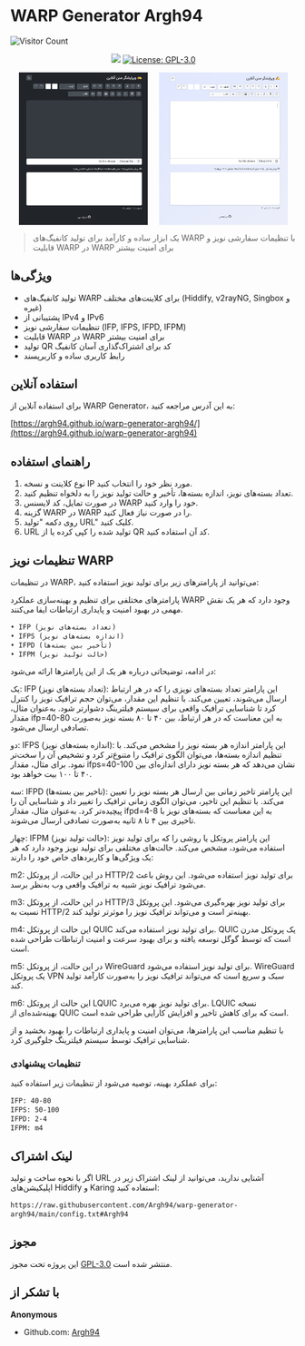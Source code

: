 # WARP Generator Argh94

![Visitor Count](https://komarev.com/ghpvc/?username=Argh94&repo=warp-generator-argh94&label=ProfileViews)
<p align="center">
  <img src="https://img.shields.io/badge/version-2.0-blue.svg?cacheSeconds=2592000" />
  <a href="https://github.com/username/WARP-Generator/blob/main/LICENSE" target="_blank">
    <img alt="License: GPL-3.0" src="https://img.shields.io/badge/License-GPL--3.0-yellow.svg" />
  </a>
</p>

<div style="display: flex; justify-content: center; gap: 20px;"> <img src="https://raw.githubusercontent.com/Argh94/PersianTextEditor/main/images/project-preview.jpg" alt="نمایی از پروژه ۱" width="45%"> <img src="https://raw.githubusercontent.com/Argh94/PersianTextEditor/main/images/project-preview2.jpg" alt="نمایی از پروژه ۲" width="45%"> </div>


> یک ابزار ساده و کارآمد برای تولید کانفیگ‌های WARP با تنظیمات سفارشی نویز و قابلیت WARP در WARP برای امنیت بیشتر

## ویژگی‌ها

- تولید کانفیگ‌های WARP برای کلاینت‌های مختلف (Hiddify, v2rayNG, Singbox و غیره)
- پشتیبانی از IPv4 و IPv6
- تنظیمات سفارشی نویز (IFP, IFPS, IFPD, IFPM)
- قابلیت WARP در WARP برای امنیت بیشتر
- تولید QR کد برای اشتراک‌گذاری آسان کانفیگ
- رابط کاربری ساده و کاربرپسند

## استفاده آنلاین

برای استفاده آنلاین از WARP Generator، به این آدرس مراجعه کنید:

[https://argh94.github.io/warp-generator-argh94/](https://argh94.github.io/warp-generator-argh94)

## راهنمای استفاده

1. نوع کلاینت و نسخه IP مورد نظر خود را انتخاب کنید.
2. تعداد بسته‌های نویز، اندازه بسته‌ها، تأخیر و حالت تولید نویز را به دلخواه تنظیم کنید.
3. در صورت تمایل، کد لایسنس WARP خود را وارد کنید.
4. گزینه WARP در WARP را در صورت نیاز فعال کنید.
5. روی دکمه "تولید URL" کلیک کنید.
6. URL تولید شده را کپی کرده یا از QR کد آن استفاده کنید.

## تنظیمات نویز WARP

در تنظیمات WARP، می‌توانید از پارامترهای زیر برای تولید نویز استفاده کنید:

پارامترهای مختلفی برای تنظیم و بهینه‌سازی عملکرد WARP وجود دارد که هر یک نقش مهمی در بهبود امنیت و پایداری ارتباطات ایفا می‌کنند.

```
• IFP (تعداد بسته‌های نویز)
• IFPS (اندازه بسته‌های نویز)
• IFPD (تأخیر بین بسته‌ها)
• IFPM (حالت تولید نویز)
```

در ادامه، توضیحاتی درباره هر یک از این پارامترها ارائه می‌شود:
	
یک: 	IFP (تعداد بسته‌های نویز): این پارامتر تعداد بسته‌های نویزی را که در هر ارتباط ارسال می‌شوند، تعیین می‌کند. با تنظیم این مقدار، می‌توان حجم ترافیک نویز را کنترل کرد تا شناسایی ترافیک واقعی برای سیستم فیلترینگ دشوارتر شود. به‌عنوان مثال، مقدار ifp=40-80 به این معناست که در هر ارتباط، بین ۴۰ تا ۸۰ بسته نویز به‌صورت تصادفی ارسال می‌شود.
	
دو: 	IFPS (اندازه بسته‌های نویز): این پارامتر اندازه هر بسته نویز را مشخص می‌کند. با تنظیم اندازه بسته‌ها، می‌توان الگوی ترافیک را متنوع‌تر کرد و تشخیص آن را سخت‌تر نمود. برای مثال، مقدار ifps=40-100 نشان می‌دهد که هر بسته نویز دارای اندازه‌ای بین ۴۰ تا ۱۰۰ بیت خواهد بود.
	
سه: 	IFPD (تاخیر بین بسته‌ها): این پارامتر تاخیر زمانی بین ارسال هر بسته نویز را تعیین می‌کند. با تنظیم این تاخیر، می‌توان الگوی زمانی ترافیک را تغییر داد و شناسایی آن را پیچیده‌تر کرد. به‌عنوان مثال، مقدار ifpd=4-8 به این معناست که بسته‌های نویز با تاخیری بین ۴ تا ۸ ثانیه به‌صورت تصادفی ارسال می‌شوند.
	
چهار: 	IFPM (حالت تولید نویز): این پارامتر پروتکل یا روشی را که برای تولید نویز استفاده می‌شود، مشخص می‌کند. حالت‌های مختلفی برای تولید نویز وجود دارد که هر یک ویژگی‌ها و کاربردهای خاص خود را دارند:

m2:
در این حالت، از پروتکل HTTP/2 برای تولید نویز استفاده می‌شود. این روش باعث می‌شود ترافیک نویز شبیه به ترافیک واقعی وب به‌نظر برسد.

m3:
در این حالت، از پروتکل HTTP/3 برای تولید نویز بهره‌گیری می‌شود. این پروتکل نسبت به HTTP/2 بهینه‌تر است و می‌تواند ترافیک نویز را موثرتر تولید کند.

m4:
این حالت از پروتکل QUIC برای تولید نویز استفاده می‌کند. QUIC یک پروتکل مدرن است که توسط گوگل توسعه یافته و برای بهبود سرعت و امنیت ارتباطات طراحی شده است.

m5:
در این حالت، از پروتکل WireGuard برای تولید نویز استفاده می‌شود. WireGuard یک پروتکل VPN سبک و سریع است که می‌تواند ترافیک نویز را به‌صورت کارآمد تولید کند.

m6:
این حالت از پروتکل LQUIC برای تولید نویز بهره می‌برد. LQUIC نسخه بهینه‌شده‌ای از QUIC است که برای کاهش تاخیر و افزایش کارایی طراحی شده است.

با تنظیم مناسب این پارامترها، می‌توان امنیت و پایداری ارتباطات را بهبود بخشید و از شناسایی ترافیک توسط سیستم فیلترینگ جلوگیری کرد.

### تنظیمات پیشنهادی

برای عملکرد بهینه، توصیه می‌شود از تنظیمات زیر استفاده کنید:

```
IFP: 40-80
IFPS: 50-100
IFPD: 2-4
IFPM: m4
```

## لینک اشتراک

اگر با نحوه ساخت و تولید URL آشنایی ندارید، می‌توانید از لینک اشتراک زیر در اپلیکیشن‌های Hiddify و Karing استفاده کنید:

```
https://raw.githubusercontent.com/Argh94/warp-generator-argh94/main/config.txt#Argh94
```

## مجوز

این پروژه تحت مجوز [GPL-3.0](https://github.com/username/WARP-Generator/blob/main/LICENSE) منتشر شده است.

## با تشکر از 

**Anonymous**

* Github.com: [Argh94](https://github/Argh94)
